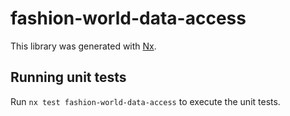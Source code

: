 # fashion-world-data-access

This library was generated with [Nx](https://nx.dev).

## Running unit tests

Run `nx test fashion-world-data-access` to execute the unit tests.
